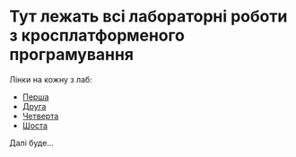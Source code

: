 # Тут лежать всі лабораторні роботи з кросплатформеного програмування

Лінки на кожну з лаб:
- [Перша](json-api/)
- [Друга](client_api/)
- [Четверта](client_api/)
- [Шоста](client_api/)

Далі буде...

